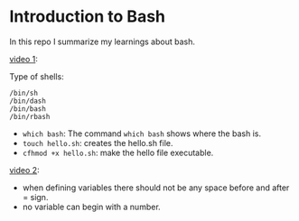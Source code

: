 # Introduction to Bash
In this repo I summarize my learnings about bash.

[video 1](https://www.youtube.com/watch?v=cQepf9fY6cE&list=PLS1QulWo1RIYmaxcEqw5JhK3b-6rgdWO_&index=1):

Type of shells:

    /bin/sh
    /bin/dash
    /bin/bash
    /bin/rbash

- `which bash`:
The command `which bash` shows where the bash is.
- `touch hello.sh`: creates the hello.sh file.
- `cfhmod +x hello.sh`: make the hello file executable.

[video 2](https://www.youtube.com/watch?v=vQv4W-JfrmQ&list=PLS1QulWo1RIYmaxcEqw5JhK3b-6rgdWO_&index=2):

- when defining variables there should not be any space before and after = sign.
- no variable can begin with a number.

